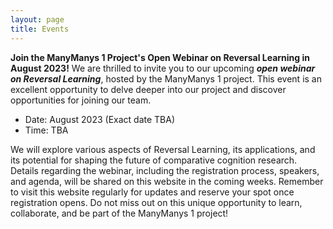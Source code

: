 ```yaml
---
layout: page
title: Events
---
```

**Join the ManyManys 1 Project's Open Webinar on Reversal Learning in August 2023!**
We are thrilled to invite you to our upcoming ***open webinar on Reversal Learning***, hosted by the ManyManys 1 project. This event is an excellent opportunity to delve deeper into our project and discover opportunities for joining our team.
- Date: August 2023 (Exact date TBA)
- Time: TBA

We will explore various aspects of Reversal Learning, its applications, and its potential for shaping the future of comparative cognition research. Details regarding the webinar, including the registration process, speakers, and agenda, will be shared on this website in the coming weeks. Remember to visit this website regularly for updates and reserve your spot once registration opens. 
Do not miss out on this unique opportunity to learn, collaborate, and be part of the ManyManys 1 project!

